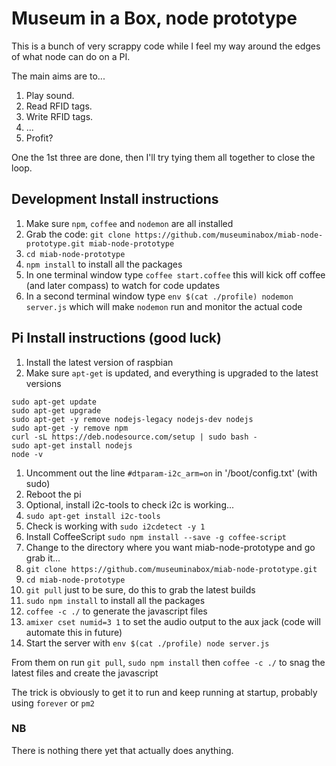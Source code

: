 # Museum in a Box, node prototype

This is a bunch of very scrappy code while I feel my way around the edges of what node can do on a PI.

The main aims are to...

1. Play sound.
2. Read RFID tags.
3. Write RFID tags.
4. ...
5. Profit?

One the 1st three are done, then I'll try tying them all together to close the loop.

## Development Install instructions

1. Make sure `npm`, `coffee` and `nodemon` are all installed
1. Grab the code: `git clone https://github.com/museuminabox/miab-node-prototype.git miab-node-prototype`
1. `cd miab-node-prototype`
1. `npm install` to install all the packages
1. In one terminal window type `coffee start.coffee` this will kick off coffee (and later compass) to watch for code updates
1. In a second terminal window type `env $(cat ./profile) nodemon server.js` which will make `nodemon` run and monitor the actual code

## Pi Install instructions (good luck)

1. Install the latest version of raspbian
1. Make sure `apt-get` is updated, and everything is upgraded to the latest versions
```shell
sudo apt-get update
sudo apt-get upgrade
sudo apt-get -y remove nodejs-legacy nodejs-dev nodejs
sudo apt-get -y remove npm
curl -sL https://deb.nodesource.com/setup | sudo bash -
sudo apt-get install nodejs
node -v
```

1. Uncomment out the line `#dtparam-i2c_arm=on` in '/boot/config.txt' (with sudo)
1. Reboot the pi
1. Optional, install i2c-tools to check i2c is working...
  1. `sudo apt-get install i2c-tools`
  1. Check is working with `sudo i2cdetect -y 1`
1. Install CoffeeScript `sudo npm install --save -g coffee-script`
1. Change to the directory where you want miab-node-prototype and go grab it...
1. `git clone https://github.com/museuminabox/miab-node-prototype.git`
1. `cd miab-node-prototype`
1. `git pull` just to be sure, do this to grab the latest builds
1. `sudo npm install` to install all the packages
1. `coffee -c ./` to generate the javascript files
1. `amixer cset numid=3 1` to set the audio output to the aux jack (code will automate this in future)
1. Start the server with `env $(cat ./profile) node server.js`

From them on run `git pull`, `sudo npm install` then `coffee -c ./` to snag the latest files and create the javascript

The trick is obviously to get it to run and keep running at startup, probably using `forever` or `pm2`

### NB

There is nothing there yet that actually does anything.
